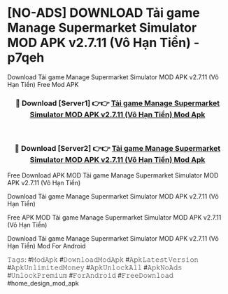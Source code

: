 # [NO-ADS] DOWNLOAD Tải game Manage Supermarket Simulator MOD APK v2.7.11 (Vô Hạn Tiền) - p7qeh
Download Tải game Manage Supermarket Simulator MOD APK v2.7.11 (Vô Hạn Tiền) Free Mod APK

<div align="center">
<h3>🔴 Download [Server1] 👉👉 <a href="https://apk-comot.site?title=Tải_game_Manage_Supermarket_Simulator_MOD_APK_v2.7.11_(Vô_Hạn_Tiền)">Tải game Manage Supermarket Simulator MOD APK v2.7.11 (Vô Hạn Tiền) Mod Apk</a></h3><br>

<h3>🔴 Download [Server2] 👉👉 <a href="https://apk-comot.site?title=Tải_game_Manage_Supermarket_Simulator_MOD_APK_v2.7.11_(Vô_Hạn_Tiền)">Tải game Manage Supermarket Simulator MOD APK v2.7.11 (Vô Hạn Tiền) Mod Apk</a></h3>
</div>


Free Download APK MOD Tải game Manage Supermarket Simulator MOD APK v2.7.11 (Vô Hạn Tiền)

Download Tải game Manage Supermarket Simulator MOD APK v2.7.11 (Vô Hạn Tiền) 

Free APK MOD Tải game Manage Supermarket Simulator MOD APK v2.7.11 (Vô Hạn Tiền) 

Download Tải game Manage Supermarket Simulator MOD APK v2.7.11 (Vô Hạn Tiền) Mod For Android

𝚃𝚊𝚐𝚜: #𝙼𝚘𝚍𝙰𝚙𝚔 #𝙳𝚘𝚠𝚗𝚕𝚘𝚊𝚍𝙼𝚘𝚍𝙰𝚙𝚔 #𝙰𝚙𝚔𝙻𝚊𝚝𝚎𝚜𝚝𝚅𝚎𝚛𝚜𝚒𝚘𝚗 #𝙰𝚙𝚔𝚄𝚗𝚕𝚒𝚖𝚒𝚝𝚎𝚍𝙼𝚘𝚗𝚎𝚢 #𝙰𝚙𝚔𝚄𝚗𝚕𝚘𝚌𝚔𝙰𝚕𝚕 #𝙰𝚙𝚔𝙽𝚘𝙰𝚍𝚜 #𝚄𝚗𝚕𝚘𝚌𝚔𝙿𝚛𝚎𝚖𝚒𝚞𝚖 #𝙵𝚘𝚛𝙰𝚗𝚍𝚛𝚘𝚒𝚍 #𝙵𝚛𝚎𝚎𝙳𝚘𝚠𝚗𝚕𝚘𝚊𝚍 #home_design_mod_apk